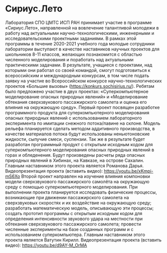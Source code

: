 Сириус.Лето
==============================================================================================================================================================

Лаборатория СПО ЦМТС ИСП РАН принимает участие в  программе «Сириус.Лето», направленной на вовлечение талантливой молодежи в работу над актуальными научно-технологическими, инженерными и исследовательскими проектными заданиями.
В рамках этой программы в течение 2020-2021 учебного года молодые сотрудники лаборатории выступают в качестве наставников научных проектов для школьников 8-11 классов, желающих познакомится с областью численного моделирования и поработать над актуальными практическими задачами. В результате, учащиеся с проектами, над которыми они работал со своей командой, смогут подготовиться к всероссийским и международным конкурсам, в том числе подать заявку на участие во Всероссийском конкурсе научно-технологических проектов «Большие вызовы» (https://konkurs.sochisirius.ru/).
Ребятам было предложено участие в двух проектах: «Суперкомпьютерное моделирование опасных природных явлений» и «Моделирование обтекания сверхзвукового пассажирского самолета и оценка его влияния на окружающую среду».
Первый проект посвящен разработке программного продукта для суперкомпьютерного моделирования опасных природных явлений с использованием лабораторного эксперимента по имитации снежного потока/лавине на склоне. Модель рельефа планируется сделать методом аддитивного производства, в качестве материалов потока будут использованы неньютоновские жидкости, сыпучие смеси, суспензии. Так же в результате будет разработан программный продукт с открытым исходным кодом для суперкомпьютерного моделирования опасных природных явлений в горах и обледенения. Будут произведены расчеты ряда опасных природных явлений в Хибинах, на Кавказе, на острове Сахалин. Главным наставником этого проекта является Романова Дарья.
Видеопрезентация проекта (вставить видео): https://youtu.be/xKmpi-mS6Xo 
Второй проект направлен на изучение влияния компоновки модели сверхзвукового пассажирского самолёта на окружающую среду с помощью суперкомпьютерного моделирования. При выполнении проекта планируется исследовать физические процессы, возникающие при движении пассажирского самолета на сверхзвуковых скоростях и их воздействие на окружающую среду; разработать математическую модель, описывающую эти процессы; создать прототип программы с открытым исходным кодом для определения интенсивности звукового удара на местности при обтекания сверхзвукового пассажирского самолета; провести численные эксперименты на базе созданных программ и с использованием суперкомпьютера. Главным наставником этого проекта является Ватутин Кирилл.
Видеопрезентация проекта (вставить видео): https://youtu.be/d9AY-M_OrMA 



